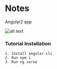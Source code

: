  # Notes 
Angular2 app

![alt text](https://github.com/sostenesapollo/notes/blob/master/e2e/src/inf.PNG)

 ### Tutorial Installation
 ```
1. Install angular-cli
2. Run npm i
3. Run ng serve
```
